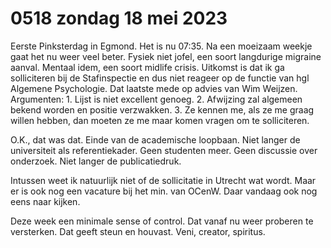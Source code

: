 # 0518 zondag 18 mei 2023
Eerste Pinksterdag in Egmond. Het is nu 07:35. Na een moeizaam weekje gaat het nu weer veel beter. Fysiek niet jofel, een soort langdurige migraine aanval. Mentaal idem, een soort midlife crisis. Uitkomst is dat ik ga solliciteren bij de Stafinspectie en dus niet reageer op de functie van hgl Algemene Psychologie. Dat laatste mede op advies van Wim Weijzen. Argumenten: 1. Lijst is niet excellent genoeg. 2. Afwijzing zal algemeen bekend worden en positie verzwakken. 3. Ze kennen me, als ze me graag willen hebben, dan moeten ze me maar komen vragen om te solliciteren. 

O.K., dat was dat. Einde van de academische loopbaan. Niet langer de universiteit als referentiekader. Geen studenten meer. Geen discussie over onderzoek. Niet langer de publicatiedruk.

Intussen weet ik natuurlijk niet of de sollicitatie in Utrecht wat wordt. Maar er is ook nog een vacature bij het min. van OCenW. Daar vandaag ook nog eens naar kijken.

Deze week een minimale sense of control. Dat vanaf nu weer proberen te versterken. Dat geeft steun en houvast. Veni, creator, spiritus.

